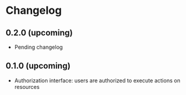 # Changelog

## 0.2.0 (upcoming)

* Pending changelog

## 0.1.0 (upcoming)

* Authorization interface: users are authorized to execute actions on resources

